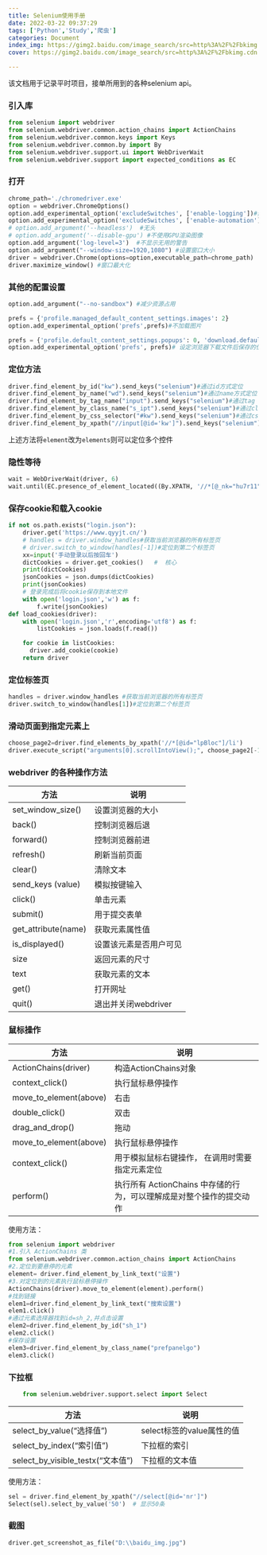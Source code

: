 ```yaml
---
title: Selenium使用手册
date: 2022-03-22 09:37:29
tags: ['Python','Study','爬虫']
categories: Document
index_img: https://gimg2.baidu.com/image_search/src=http%3A%2F%2Fbkimg.cdn.bcebos.com%2Fpic%2F279759ee3d6d55fb3cfdd81761224f4a20a4ddcc&refer=http%3A%2F%2Fbkimg.cdn.bcebos.com&app=2002&size=f9999,10000&q=a80&n=0&g=0n&fmt=auto?sec=1650506145&t=31abef05e1dc237fda46baf33bbadf6b
cover: https://gimg2.baidu.com/image_search/src=http%3A%2F%2Fbkimg.cdn.bcebos.com%2Fpic%2F279759ee3d6d55fb3cfdd81761224f4a20a4ddcc&refer=http%3A%2F%2Fbkimg.cdn.bcebos.com&app=2002&size=f9999,10000&q=a80&n=0&g=0n&fmt=auto?sec=1650506145&t=31abef05e1dc237fda46baf33bbadf6b

---
```


该文档用于记录平时项目，接单所用到的各种selenium api。

### 引入库
```python
from selenium import webdriver
from selenium.webdriver.common.action_chains import ActionChains
from selenium.webdriver.common.keys import Keys
from selenium.webdriver.common.by import By
from selenium.webdriver.support.ui import WebDriverWait
from selenium.webdriver.support import expected_conditions as EC
```
### 打开
```python
chrome_path='./chromedriver.exe'
option = webdriver.ChromeOptions()
option.add_experimental_option('excludeSwitches', ['enable-logging'])#禁止打印日志
option.add_experimental_option('excludeSwitches', ['enable-automation'])#实现了规避监测
# option.add_argument('--headless')  #无头
# option.add_argument('--disable-gpu') #不使用GPU渲染图像
option.add_argument('log-level=3')  #不显示无用的警告
option.add_argument("--window-size=1920,1080") #设置窗口大小
driver = webdriver.Chrome(options=option,executable_path=chrome_path)
driver.maximize_window() #窗口最大化

```
### 其他的配置设置
```python
option.add_argument("--no-sandbox") #减少资源占用

prefs = {'profile.managed_default_content_settings.images': 2}
option.add_experimental_option('prefs',prefs)#不加载图片

prefs = {'profile.default_content_settings.popups': 0, 'download.default_directory': file_path}
option.add_experimental_option('prefs', prefs)# 设定浏览器下载文件后保存的位置
```
### 定位方法
```python
driver.find_element_by_id("kw").send_keys("selenium")#通过id方式定位
driver.find_element_by_name("wd").send_keys("selenium")#通过name方式定位
driver.find_element_by_tag_name("input").send_keys("selenium")#通过tag name 方式定位
driver.find_element_by_class_name("s_ipt").send_keys("selenium")#通过class_name方式定位
driver.find_element_by_css_selector("#kw").send_keys("selenium")#通过css方式定位
driver.find_element_by_xpath("//input[@id='kw']").send_keys("selenium")#通过 xpath方式定位
```
上述方法将`element`改为`elements`则可以定位多个控件

### 隐性等待
```python
wait = WebDriverWait(driver, 6)
wait.until(EC.presence_of_element_located((By.XPATH, '//*[@_nk="hu7r11"]')))
```
### 保存cookie和载入cookie
```python
if not os.path.exists("login.json"):
    driver.get('https://www.qyyjt.cn/')
    # handles = driver.window_handles#获取当前浏览器的所有标签页
    # driver.switch_to_window(handles[-1])#定位到第二个标签页
    xx=input('手动登录以后按回车')
    dictCookies = driver.get_cookies()   #  核心
    print(dictCookies)
    jsonCookies = json.dumps(dictCookies)
    print(jsonCookies)
    # 登录完成后将cookie保存到本地文件
    with open('login.json','w') as f:
        f.write(jsonCookies)
def load_cookies(driver):
    with open('login.json','r',encoding='utf8') as f:
        listCookies = json.loads(f.read())

    for cookie in listCookies:
      driver.add_cookie(cookie)
    return driver
```
### 定位标签页
```python
handles = driver.window_handles #获取当前浏览器的所有标签页
driver.switch_to_window(handles[1])#定位到第二个标签页
```
### 滑动页面到指定元素上
```python
choose_page2=driver.find_elements_by_xpath('//*[@id="lpBloc"]/li')
driver.execute_script("arguments[0].scrollIntoView();", choose_page2[-1])
```
### webdriver 的各种操作方法
| 方法                | 说明                   |
| ------------------- | ---------------------- |
| set_window_size()   | 设置浏览器的大小       |
| back()              | 控制浏览器后退         |
| forward()           | 控制浏览器前进         |
| refresh()           | 刷新当前页面           |
| clear()             | 清除文本               |
| send_keys (value)   | 模拟按键输入           |
| click()             | 单击元素               |
| submit()            | 用于提交表单           |
| get_attribute(name) | 获取元素属性值         |
| is_displayed()      | 设置该元素是否用户可见 |
| size                | 返回元素的尺寸         |
| text                | 获取元素的文本         |
| get()               | 打开网址               |
| quit()              | 退出并关闭webdriver    |

### 鼠标操作
| 方法                   | 说明                                                                 |
| ---------------------- | -------------------------------------------------------------------- |
| ActionChains(driver)   | 构造ActionChains对象                                                 |
| context_click()        | 执行鼠标悬停操作                                                     |
| move_to_element(above) | 右击                                                                 |
| double_click()         | 双击                                                                 |
| drag_and_drop()        | 拖动                                                                 |
| move_to_element(above) | 执行鼠标悬停操作                                                     |
| context_click()        | 用于模拟鼠标右键操作， 在调用时需要指定元素定位                      |
| perform()              | 执行所有 ActionChains 中存储的行为，可以理解成是对整个操作的提交动作 |

使用方法：  
```python
from selenium import webdriver
#1.引入 ActionChains 类
from selenium.webdriver.common.action_chains import ActionChains
#2.定位到要悬停的元素
element= driver.find_element_by_link_text("设置")
#3.对定位到的元素执行鼠标悬停操作
ActionChains(driver).move_to_element(element).perform()
#找到链接
elem1=driver.find_element_by_link_text("搜索设置")
elem1.click()
#通过元素选择器找到id=sh_2,并点击设置
elem2=driver.find_element_by_id("sh_1")
elem2.click()
#保存设置
elem3=driver.find_element_by_class_name("prefpanelgo")
elem3.click()

```


### 下拉框

```python
    from selenium.webdriver.support.select import Select
```
| 方法                              | 说明                      |
| --------------------------------- | ------------------------- |
| select_by_value(“选择值”)         | select标签的value属性的值 |
| select_by_index(“索引值”)         | 下拉框的索引              |
| select_by_visible_testx(“文本值”) | 下拉框的文本值            |
使用方法：

```python
sel = driver.find_element_by_xpath("//select[@id='nr']")
Select(sel).select_by_value('50')  # 显示50条
```

### 截图

```python
driver.get_screenshot_as_file("D:\\baidu_img.jpg")
```